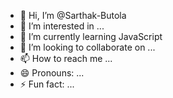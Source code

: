 - 👋 Hi, I’m @Sarthak-Butola
- 👀 I’m interested in ...
- 🌱 I’m currently learning JavaScript 
- 💞️ I’m looking to collaborate on ...
- 📫 How to reach me ...
- 😄 Pronouns: ...
- ⚡ Fun fact: ...

<!---
Sarthak-Butola/Sarthak-Butola is a ✨ special ✨ repository because its `README.md` (this file) appears on your GitHub profile.
You can click the Preview link to take a look at your changes.
--->
